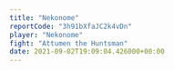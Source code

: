 ```yaml
---
title: "Nekonome"
reportCode: "3h91bXfaJC2k4vDn"
player: "Nekonome"
fight: "Attumen the Huntsman"
date: 2021-09-02T19:09:04.426000+00:00
---
```

